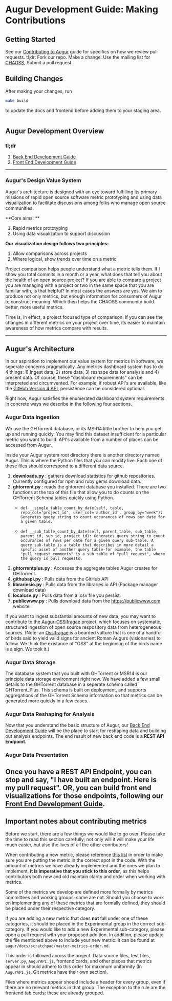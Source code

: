 # Augur Development Guide: Making Contributions

## Getting Started
See our [Contributing to Augur](/CONTRIBUTING.md) guide for specifics on how we review pull requests. tl;dr: Fork our repo. Make a change. Use the mailing list for [CHAOSS](https://lists.linuxfoundation.org/mailman/listinfo/oss-health-metrics), Submit a pull request. 

## Building Changes
After making your changes, run 
```bash
make build
```  
to update the docs and frontend before adding them to your staging area.
```
```

## Augur Development Overview

### tl;dr
  1. [Back End Development Guide](/docs/dev-guide-pt1.md) 
  2. [Front End Development Guide](/docs/dev-guide-pt2.md)
---------------------

### Augur's Design Value System
Augur's architecture is designed with an eye toward fulfilling its primary missions of rapid open source software metric prototyping and using data visualization to facilitate discussions among folks who manage open source communities. 

**Core aims: **
  1. Rapid metrics prototyping
  2. Using data visualization to support discussion

**Our visualization design follows two principles:**
  1. Allow comparisons across projects
  2. Where logical, show trends over time on a metric

Project comparison helps people understand what a metric tells them.  If I show you total commits in a month or a year, what does that tell you about the health of an open source project?  If you are able to compare a project you are managing with a project or two in the same space that you are familiar with, is that helpful? In most cases the answers are yes. We aim to produce not only metrics, but enough information for consumers of Augur to construct meaning. Which then helps the CHAOSS community build better, more useful metrics. 

Time is, in effect, a project focused type of comparison. If you can see the changes in different metrics on your project over time, its easier to maintain awareness of how metrics compare with results. 

--------------------------------

## Augur's Architecture
In our aspiration to implement our value system for metrics in software, we seperate concerns pragmatically.  Any metrics dashboard system has to do 4 things: 1) Ingest data, 2) store data, 3) reshape data for analysis and 4) present data. Of course, these "dashboard requirements" can be interpreted and circumvented.  For example, if robust API's are available, like the [GitHub Version 4 API](https://developer.github.com/v4/), persistence can be considered optional. 

Right now, Augur satisfies the enumerated dashboard system requirements in concrete ways we describe in the following four sections. 

### Augur Data Ingestion
We use the GHTorrent database, or its MSR14 little brother to help you get up and running quickly. You may find this dataset insufficient for a particular metric you want to build. API's available from a number of places can be accessed from Augur. 

Inside your Augur system root directory there is another directory named Augur.  This is where the Python files that you can modify live. Each one of these files should correspond to a different data source.

1. **downloads.py** : gathers download statistics for github repositories. Currently configured for npm and ruby gems download data. 
2. **ghtorrent.py** : reads the ghtorrent database you installed.  There are two functions at the top of this file that allow you to do counts on the GHTorrent Schema tables quickly using Python. 
    -     def __single_table_count_by_date(self, table, repo_col='project_id', user_col='author_id', group_by="week"): Generates query string to count occurances of rows per date for a given table.
    -     def __sub_table_count_by_date(self, parent_table, sub_table, parent_id, sub_id, project_id): Generates query string to count occurances of rows per date for a given query sub-table. A query sub-table is a table that describes in more detail a specfic asset of another query table-for example, the table "pull_request_comments" is a sub table of "pull_request", where the query is pull requests.
3. **ghtorrentplus.py** : Accesses the aggregate tables Augur creates for GHTorrent. 
4. **githubapi.py** : Pulls data from the GitHub API
5. **librariesio.py** : Pulls data from the libraries.io API (Package manager download data)
6. **localcsv.py** : Pulls data from a .csv file you persist. 
7. **publicwww.py** : Pulls download data from the https://publicwww.com website.

If you want to ingest substantial amounts of new data, you may want to contribute to the [Augur-OSSifragae](https://github.com/OSSHealth/augur-ossifragae) project, which focuses on systematic, structured ingestion of open source respository data from heterogeneous sources. (Note: an [Ossifragae](https://en.wikipedia.org/wiki/Bearded_Vulture) is a bearded vulture that is one of a handful of birds said to yield valid signs for ancient Roman Augurs (visionaries) to follow. We think the existance of "OSS" at the beginning of the birds name is a sign. We took it.)

### Augur Data Storage
The database system that you built with GHTorrent or MSR14 is our principle data storage environment right now. We have added a few small details to the GHTorrent database in a seperate schema called GHTorrent_Plus.  This schema is built on deployment, and supports aggregations of the GHTorrent Schema information so that metrics can be generated more quickly in a few cases. 

### Augur Data Reshaping for Analysis
Now that you understand the basic structure of Augur, our [Back End Development Guide](/docs/dev-guide-pt1.md) will be the place to start for reshaping data and building out analysis endpoints. The end result of new back end code is a **REST API Endpoint.**

### Augur Data Presentation 
Once you have a **REST API Endpoint**, you can stop and say, "I have built an endpoint. Here is my pull request".  OR, you can build front end visualizations for those endpoints, following our [Front End Development Guide](/docs/dev-guide-pt2.md).
---------------------
## Important notes about contributing metrics

Before we start, there are a few things we would like to go over. Please take the time to read this section carefully; not only will it will make your life much easier, but also the lives of all the other conributors!

When contributing a new metric, please reference [this list](https://github.com/OSSHealth/augur/blob/dev/docs/scratchpad/master-metrics-order.md) in order to make sure you are putting the metric in the correct spot in the code. With the amount of metrics we have already implemented and the ones we plan to implement, **it is imperative that you stick to this order**, as this helps contributors both new and old maintain clarity and order when working with metrics. 

Some of the metrics we develop are defined more formally by metrics committees and working groups; some are not. Should you choose to work on implementing any of these metrics that are formally defined, they should be placed under their respective category.

If you are adding a new metric that does **not** fall under one of these categories, it should be placed in the Experimental group in the correct sub-category. If you would like to add a new Experimental sub-category, please open a pull request with your proposed addition. In addition, please update the file mentioned above to include your new metric: it can be found at `augur/docs/scratchpad/master-metrics-order.md`.

This order is followed across the project. Data source files, test files, `server.py`, `AugurAPI.js`, frontend cards, and other places that metrics appear in should adhere to this order for maximum uniformity (In `AugurAPI.js`, Git metrics have their own section).

Files where metrics appear should include a header for every group, even if there are no relevant metrics in that group. The exception to the rule are the frontend tab cards; these are already grouped.

